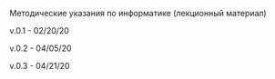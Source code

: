 Методические указания по информатике (лекционный материал)

v.0.1 - 02/20/20

v.0.2 - 04/05/20

v.0.3 - 04/21/20


